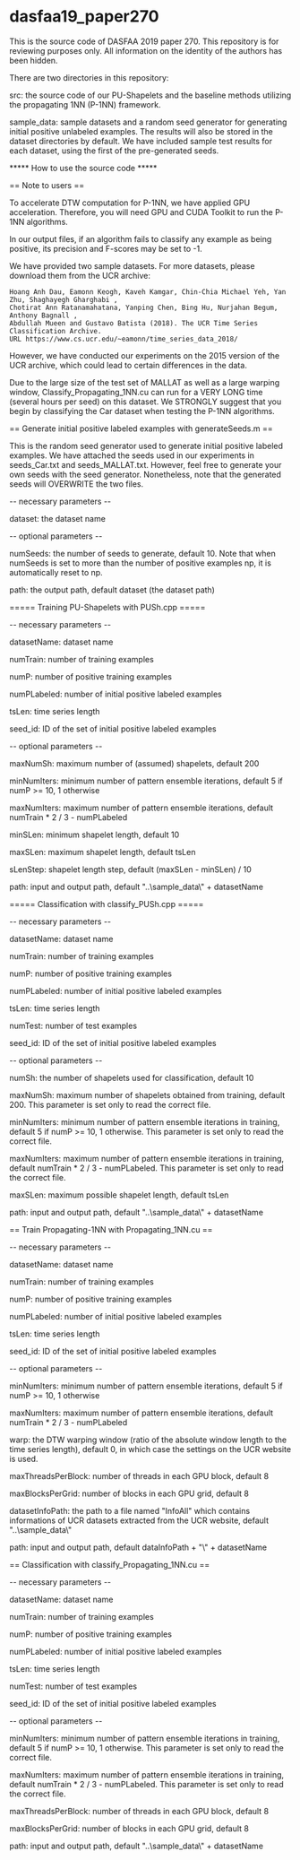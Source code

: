 # dasfaa19_paper270
This is the source code of DASFAA 2019 paper 270. This repository is for reviewing purposes only. All information on the identity of the authors has been hidden.

There are two directories in this repository:

src: the source code of our PU-Shapelets and the baseline methods utilizing the propagating 1NN (P-1NN) framework.

sample_data: sample datasets and a random seed generator for generating initial positive unlabeled examples. The results will also be stored in the dataset directories by default. We have included sample test results for each dataset, using the first of the pre-generated seeds.

***** How to use the source code *****

== Note to users ==

To accelerate DTW computation for P-1NN, we have applied GPU acceleration. 
Therefore, you will need GPU and CUDA Toolkit to run the P-1NN algorithms.

In our output files, if an algorithm fails to classify any example as being positive, 
its precision and F-scores may be set to -1.

We have provided two sample datasets. For more datasets, please download them from the UCR archive:

	Hoang Anh Dau, Eamonn Keogh, Kaveh Kamgar, Chin-Chia Michael Yeh, Yan Zhu, Shaghayegh Gharghabi , 
	Chotirat Ann Ratanamahatana, Yanping Chen, Bing Hu, Nurjahan Begum, Anthony Bagnall , 
	Abdullah Mueen and Gustavo Batista (2018). The UCR Time Series Classification Archive. 
	URL https://www.cs.ucr.edu/~eamonn/time_series_data_2018/
	
However, we have conducted our experiments on the 2015 version of the UCR archive, which could lead to certain differences in the data.

Due to the large size of the test set of MALLAT as well as a large warping window, Classify_Propagating_1NN.cu can run for 
a VERY LONG time (several hours per seed) on this dataset. We STRONGLY suggest that you begin
by classifying the Car dataset when testing the P-1NN algorithms.

== Generate initial positive labeled examples with generateSeeds.m ==

This is the random seed generator used to generate initial positive labeled examples.
We have attached the seeds used in our experiments in seeds_Car.txt and seeds_MALLAT.txt.
However, feel free to generate your own seeds with the seed generator. 
Nonetheless, note that the generated seeds will OVERWRITE the two files.

-- necessary parameters --

dataset: the dataset name

-- optional parameters --

numSeeds: the number of seeds to generate, default 10. Note that when numSeeds is set to more than the number of positive examples np, it is automatically reset to np.

path: the output path, default dataset (the dataset path)

===== Training PU-Shapelets with PUSh.cpp =====

-- necessary parameters --

datasetName: dataset name

numTrain: number of training examples

numP: number of positive training examples

numPLabeled: number of initial positive labeled examples

tsLen: time series length

seed_id: ID of the set of initial positive labeled examples

-- optional parameters --

maxNumSh: maximum number of (assumed) shapelets, default 200

minNumIters: minimum number of pattern ensemble iterations, default 5 if numP >= 10, 1 otherwise

maxNumIters: maximum number of pattern ensemble iterations, default numTrain * 2 / 3 - numPLabeled

minSLen: minimum shapelet length, default 10

maxSLen: maximum shapelet length, default tsLen

sLenStep: shapelet length step, default (maxSLen - minSLen) / 10

path: input and output path, default "..\\sample_data\\" + datasetName

===== Classification with classify_PUSh.cpp =====

-- necessary parameters --

datasetName: dataset name

numTrain: number of training examples

numP: number of positive training examples

numPLabeled: number of initial positive labeled examples

tsLen: time series length

numTest: number of test examples

seed_id: ID of the set of initial positive labeled examples

-- optional parameters --

numSh: the number of shapelets used for classification, default 10

maxNumSh: maximum number of shapelets obtained from training, default 200. This parameter is set only to read the correct file.

minNumIters: minimum number of pattern ensemble iterations in training, default 5 if numP >= 10, 1 otherwise. This parameter is set only to read the correct file.

maxNumIters: maximum number of pattern ensemble iterations in training, default numTrain * 2 / 3 - numPLabeled. This parameter is set only to read the correct file.

maxSLen: maximum possible shapelet length, default tsLen

path: input and output path, default "..\\sample_data\\" + datasetName

== Train Propagating-1NN with Propagating_1NN.cu ==

-- necessary parameters --

datasetName: dataset name

numTrain: number of training examples

numP: number of positive training examples

numPLabeled: number of initial positive labeled examples

tsLen: time series length

seed_id: ID of the set of initial positive labeled examples

-- optional parameters --

minNumIters: minimum number of pattern ensemble iterations, default 5 if numP >= 10, 1 otherwise

maxNumIters: maximum number of pattern ensemble iterations, default numTrain * 2 / 3 - numPLabeled

warp: the DTW warping window (ratio of the absolute window length to the time series length), default 0, in which case the settings on the UCR website is used.

maxThreadsPerBlock: number of threads in each GPU block, default 8

maxBlocksPerGrid: number of blocks in each GPU grid, default 8

datasetInfoPath: the path to a file named "InfoAll" which contains informations of UCR datasets extracted from the UCR website, default "..\\sample_data\\"

path: input and output path, default dataInfoPath + "\\" + datasetName

== Classification with classify_Propagating_1NN.cu ==

-- necessary parameters --

datasetName: dataset name

numTrain: number of training examples

numP: number of positive training examples

numPLabeled: number of initial positive labeled examples

tsLen: time series length

numTest: number of test examples

seed_id: ID of the set of initial positive labeled examples

-- optional parameters --

minNumIters: minimum number of pattern ensemble iterations in training, default 5 if numP >= 10, 1 otherwise. This parameter is set only to read the correct file.

maxNumIters: maximum number of pattern ensemble iterations in training, default numTrain * 2 / 3 - numPLabeled. This parameter is set only to read the correct file.

maxThreadsPerBlock: number of threads in each GPU block, default 8

maxBlocksPerGrid: number of blocks in each GPU grid, default 8

path: input and output path, default "..\\sample_data\\" + datasetName

